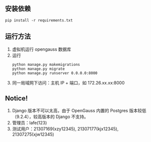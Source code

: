 ## 安装依赖
```
pip install -r requirements.txt
```

## 运行方法

1. 虚拟机运行 opengauss 数据库
2. 运行
    ```
    python manage.py makemigrations
    python manage.py migrate
    python manage.py runserver 0.0.0.0:8000
    ```
2. 同一局域网下访问：主机 IP + 端口，如 172.26.xx.xx:8000




## Notice!
1. Django 版本不可以太高，由于 OpenGauss 内置的 Postgres 版本较低（9.2.4），较高版本的 Django 不支持。
2. 管理员：lafe(123)
3. 测试用户：21307169(xzy12345), 21307177(kjx12345), 21307275(xjw12345)
